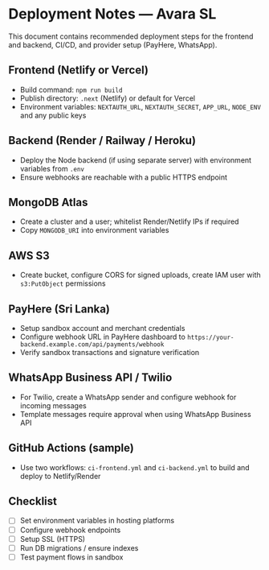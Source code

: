 # Deployment Notes — Avara SL

This document contains recommended deployment steps for the frontend and backend, CI/CD, and provider setup (PayHere, WhatsApp).

## Frontend (Netlify or Vercel)
- Build command: `npm run build`
- Publish directory: `.next` (Netlify) or default for Vercel
- Environment variables: `NEXTAUTH_URL`, `NEXTAUTH_SECRET`, `APP_URL`, `NODE_ENV` and any public keys

## Backend (Render / Railway / Heroku)
- Deploy the Node backend (if using separate server) with environment variables from `.env`
- Ensure webhooks are reachable with a public HTTPS endpoint

## MongoDB Atlas
- Create a cluster and a user; whitelist Render/Netlify IPs if required
- Copy `MONGODB_URI` into environment variables

## AWS S3
- Create bucket, configure CORS for signed uploads, create IAM user with `s3:PutObject` permissions

## PayHere (Sri Lanka)
- Setup sandbox account and merchant credentials
- Configure webhook URL in PayHere dashboard to `https://your-backend.example.com/api/payments/webhook`
- Verify sandbox transactions and signature verification

## WhatsApp Business API / Twilio
- For Twilio, create a WhatsApp sender and configure webhook for incoming messages
- Template messages require approval when using WhatsApp Business API

## GitHub Actions (sample)
- Use two workflows: `ci-frontend.yml` and `ci-backend.yml` to build and deploy to Netlify/Render

## Checklist
- [ ] Set environment variables in hosting platforms
- [ ] Configure webhook endpoints
- [ ] Setup SSL (HTTPS)
- [ ] Run DB migrations / ensure indexes
- [ ] Test payment flows in sandbox
